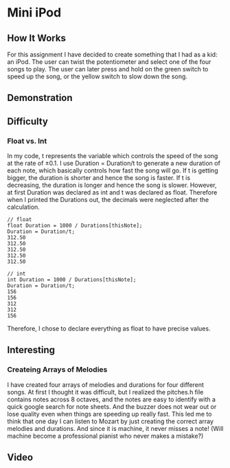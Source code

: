 # Mini iPod 
## How It Works 
For this assignment I have decided to create something that I had as a kid: an iPod. The user can twist the potentiometer and select one of the four songs to play. The user can later press and hold on the green switch to speed up the song, or the yellow switch to slow down the song. 

## Demonstration 

## Difficulty
### Float vs. Int
In my code, t represents the variable which controls the speed of the song at the rate of ±0.1. I use Duration = Duration/t to generate a new duration of each note, which basically controls how fast the song will go. If t is getting bigger, the duration is shorter and hence the song is faster. If t is decreasing, the duration is longer and hence the song is slower. However, at first Duration was declared as int and t was declared as float. Therefore when I printed the Durations out, the decimals were neglected after the calculation. 
```
// float
float Duration = 1000 / Durations[thisNote];
Duration = Duration/t;
312.50
312.50
312.50
312.50
312.50

// int
int Duration = 1000 / Durations[thisNote];
Duration = Duration/t;
156
156
312
312
156
```
Therefore, I chose to declare everything as float to have precise values. 

## Interesting 
### Createing Arrays of Melodies 
I have created four arrays of melodies and durations for four different songs. At first I thought it was difficult, but I realized the pitches.h file contains notes across 8 octaves, and the notes are easy to identify with a quick google search for note sheets. And the buzzer does not wear out or lose quality even when things are speeding up really fast. This led me to think that one day I can listen to Mozart by just creating the correct array melodies and durations. And since it is machine, it never misses a note! (Will machine become a professional pianist who never makes a mistake?) 

## Video
